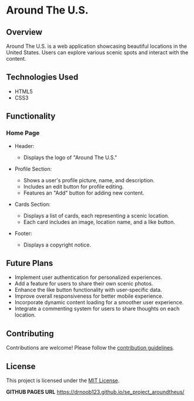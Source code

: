 # Around The U.S.

## Overview

Around The U.S. is a web application showcasing beautiful locations in the United States. Users can explore various scenic spots and interact with the content.

## Technologies Used

- HTML5
- CSS3

## Functionality

### Home Page

- Header:

  - Displays the logo of "Around The U.S."

- Profile Section:

  - Shows a user's profile picture, name, and description.
  - Includes an edit button for profile editing.
  - Features an "Add" button for adding new content.

- Cards Section:

  - Displays a list of cards, each representing a scenic location.
  - Each card includes an image, location name, and a like button.

- Footer:
  - Displays a copyright notice.

## Future Plans

- Implement user authentication for personalized experiences.
- Add a feature for users to share their own scenic photos.
- Enhance the like button functionality with user-specific data.
- Improve overall responsiveness for better mobile experience.
- Incorporate dynamic content loading for a smoother user experience.
- Integrate a commenting system for users to share thoughts on each location.

## Contributing

Contributions are welcome! Please follow the [contribution guidelines](CONTRIBUTING.md).

## License

This project is licensed under the [MIT License](LICENSE).

**GITHUB PAGES URL**
https://drnoob123.github.io/se_project_aroundtheus/

